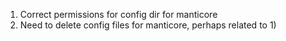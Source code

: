 1) Correct permissions for config dir for manticore
2) Need to delete config files for manticore, perhaps related to 1)


